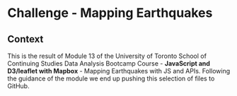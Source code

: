# Challenge - Mapping Earthquakes

## Context

This is the result of Module 13 of the University of Toronto School of Continuing Studies Data Analysis Bootcamp Course - **JavaScript and D3/leaflet with Mapbox** - Mapping Earthquakes with JS and APIs. Following the guidance of the module we end up pushing this selection of files to GitHub.
